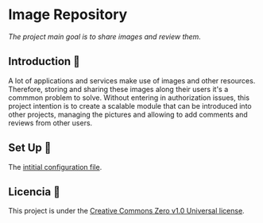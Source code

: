 # Image Repository

_The project main goal is to share images and review them._

## Introduction 📖

A lot of applications and services make use of images and other resources. Therefore, storing and sharing these images along their users it's a commmon problem to solve.
Without entering in authorization issues, this project intention is to create a scalable module that can be introduced into other projects, managing the pictures and allowing to add comments and reviews from other users.

## Set Up 🚀

The [intitial configuration file](/doc/Initial%20Set-Up.md).

## Licencia 📄

This project is under the [Creative Commons Zero v1.0 Universal license](LICENSE.md).
